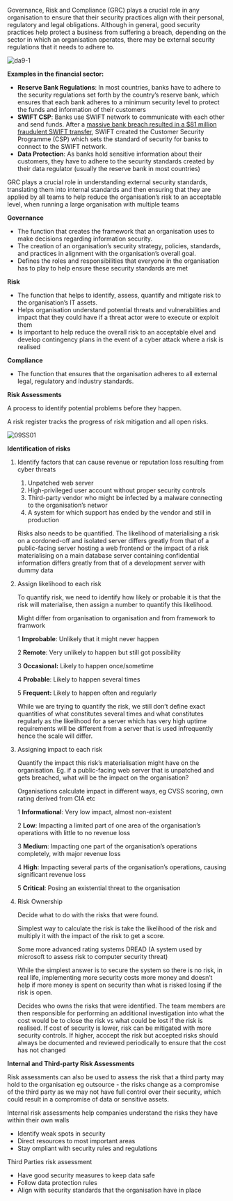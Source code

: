Governance, Risk and Compliance (GRC) plays a crucial role in any organisation to ensure that their security practices align with their personal, regulatory and legal obligations. Although in general, good security practices help protect a business from suffering a breach, depending on the sector in which an organisation operates, there may be external security regulations that it needs to adhere to. 

![da9-1](https://github.com/user-attachments/assets/45b8721f-9a2b-4435-a8c6-f57fa36fc62e)

**Examples in the financial sector:**

- **Reserve Bank Regulations**: In most countries, banks have to adhere to the security regulations set forth by the country’s reserve bank, which ensures that each bank adheres to a minimum security level to protect the funds and information of their customers
- **SWIFT CSP**: Banks use SWIFT network to communicate with each other and send funds. After a [massive bank breach resulted in a $81 million fraudulent SWIFT transfer](https://www.wired.com/2016/05/insane-81m-bangladesh-bank-heist-heres-know/), SWIFT created the Customer Security Programme (CSP) which sets the standard of security for banks to connect to the SWIFT network.
- **Data Protection**: As banks hold sensitive information about their customers, they have to adhere to the security standards created by their data regulator (usually the reserve bank in most countries)

GRC plays a crucial role in understanding external security standards, translating them into internal standards and then ensuring that they are applied by all teams to help reduce the organisation’s risk to an acceptable level, when running a large organisation with multiple teams

**Governance**

- The function that creates the framework that an organisation uses to make decisions regarding information security.
- The creation of an organisation’s security strategy, policies, standards, and practices in alignment with the organisation’s overall goal.
- Defines the roles and responsibilities that everyone in the organisation has to play to help ensure these security standards are met

**Risk**

- The function that helps to identify, assess, quantify and mitigate risk to the organisation’s IT assets.
- Helps organisation understand potential threats and vulnerabilities and impact that they could have if a threat actor were to execute or exploit them
- Is important to help reduce the overall risk to an acceptable elvel and develop contingency plans in the event of a cyber attack where a risk is realised

**Compliance**

- The function that ensures that the organisation adheres to all external legal, regulatory and industry standards.

**Risk Assessments**

A process to identify potential problems before they happen.

A risk register tracks the progress of risk mitigation and all open risks.

![09SS01](https://github.com/user-attachments/assets/ad4c6936-36b9-43e0-a130-89af5efba73f)

**Identification of risks**

1. Identify factors that can cause revenue or reputation loss resulting from cyber threats
    1. Unpatched web server
    2. High-privileged user account without proper security controls
    3. Third-party vendor who might be infected by a malware connecting to the organisation’s networ
    4. A system for which support has ended by the vendor and still in production
    
    Risks also needs to be quantified. The likelihood of materialising a risk on a cordoned-off and isolated server differs greatly from that of a public-facing server hosting a web frontend or the impact of a risk materialising on a main database server containing confidential information differs greatly from that of a development server with dummy data
    
2. Assign likelihood to each risk
    
    To quantify risk, we need to identify how likely or probable it is that the risk will materialise, then assign a number to quantify this likelihood.
    
    Might differ from organisation to organisation and from framework to framwork
    
    1  **Improbable**: Unlikely that it might never happen
    
    2 **Remote**: Very unlikely to happen but still got possibility
    
    3 **Occasional:** Likely to happen once/sometime
    
    4 **Probable**: Likely to happen several times
    
    5 **Frequent:** Likely to happen often and regularly
    
    While we are trying to quantify the risk, we still don’t define exact quantities of what constitutes several times and what constitutes regularly as the likelihood for a server which has very high uptime requirements will be different from a server that is used infrequently hence the scale will differ.
    
3. Assigning impact to each risk
    
    Quantify the impact this risk’s materialisation might have on the organisation. Eg. if a public-facing web server that is unpatched and gets breached, what will be the impact on the organisation? 
    
    Organisations calculate impact in different ways, eg CVSS scoring, own rating derived from CIA etc
    
    1 **Informational**: Very low impact, almost non-existent
    
    2 **Low**: Impacting a limited part of one area of the organisation’s operations with little to no revenue loss
    
    3  **Medium**: Impacting one part of the organisation’s operations completely, with major revenue loss
    
    4 **High:** Impacting several parts of the organisation’s operations, causing significant revenue loss
    
    5 **Critical**: Posing an existential threat to the organisation
    
4. Risk Ownership
    
    Decide what to do with the risks that were found.
    
    Simplest way to calculate the risk is take the likelihood of the risk and multiply it with the impact of the risk to get a score.
    
    Some more advanced rating systems DREAD (A system used by microsoft to assess risk to computer security threat)
    
    While the simplest answer is to secure the system so there is no risk, in real life, implementing more security costs more money and doesn’t help if more money is spent on security than what is risked losing if the risk is open.
    
    Decides who owns the risks that were identified. The team members are then responsible for performing an additional investigation into what the cost would be to close the risk vs what could be lost if the risk is realised. If cost of security is lower, risk can be mitigated with more security controls. If higher, acccept the risk but accepted risks should always be documented and reviewed periodically to ensure that the cost has not changed
    

**Internal and Third-party Risk Assessments**

Risk assessments can also be used to assess the risk that a third party may hold to the organisation eg outsource - the risks change as a compromise of the third party as we may not have full control over their security, which could result in a compromise of data or sensitive assets.

Internal risk assessments help companies understand the risks they have within their own walls

- Identify weak spots in security
- Direct resources to most important areas
- Stay ompliant with security rules and regulations

Third Parties risk assessment

- Have good security measures to keep data safe
- Follow data protection rules
- Align with security standards that the organisation have in place

